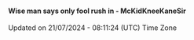 #### Wise man says only fool rush in - McKidKneeKaneSir
Updated on 21/07/2024 - 08:11:24 (UTC) Time Zone
